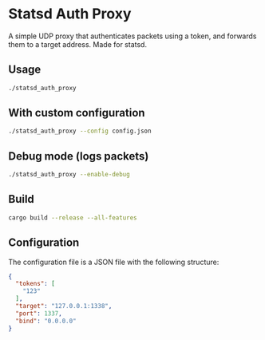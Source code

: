 # Statsd Auth Proxy

A simple UDP proxy that authenticates packets using a token, and forwards them to a target address.
Made for statsd.

## Usage

```bash
./statsd_auth_proxy 
```

## With custom configuration
```bash
./statsd_auth_proxy --config config.json
```

## Debug mode (logs packets)
```bash
./statsd_auth_proxy --enable-debug
```

## Build

```bash
cargo build --release --all-features
```

## Configuration

The configuration file is a JSON file with the following structure:

```json
{
  "tokens": [
    "123"
  ],
  "target": "127.0.0.1:1338",
  "port": 1337,
  "bind": "0.0.0.0"
}
```